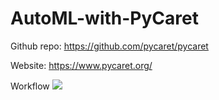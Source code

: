 # AutoML-with-PyCaret

Github repo: https://github.com/pycaret/pycaret

Website: https://www.pycaret.org/

Workflow
![](https://github.com/pycaret/pycaret/raw/master/pycaret2-features.png)
